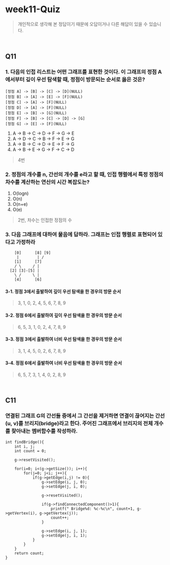 # week11-Quiz
> 개인적으로 생각해 본 정답이기 때문에 오답이거나 다른 해답이 있을 수 있습니다. <br/>

<br/>

## Q11
### 1. 다음의 인접 리스트는 어떤 그래프를 표현한 것이다. 이 그래프의 정점 A에서부터 깊이 우선 탐색할 때, 정점이 방문되는 순서로 옳은 것은?
```
[정점 A] -> [B] -> [C] -> [D](NULL)
[정점 B] -> [A] -> [E] -> [F](NULL)
[정점 C] -> [A] -> [F](NULL)
[정점 D] -> [A] -> [F](NULL)
[정점 E] -> [B] -> [G](NULL)
[정점 F] -> [B] -> [C] -> [D] -> [G]
[정점 G] -> [E] -> [F](NULL)
```
1. A -> B -> C -> D -> F -> G -> E
2. A -> D -> C -> B -> F -> E -> G
3. A -> B -> C -> D -> E -> F -> G
4. A -> B -> E -> G -> F -> C -> D
> 4번

### 2. 정점의 개수를 n, 간선의 개수를 e라고 할 때, 인접 행렬에서 특정 정점의 차수를 계산하는 연산의 시간 복잡도는?
1. O(logn)
2. O(n)
3. O(n+e)
4. O(e)
> 2번, 차수는 인접한 정점의 수

### 3. 다음 그래프에 대하여 물음에 답하라. 그래프는 인접 행렬로 표현되어 있다고 가정하라
```
    [0]      [8] [9]
     |        | /
    [1]      [7]
    / \     / |
  [2] [3]-[5] |
    \ /     \ |
    [4]      [6]
```
#### 3-1. 정점 3에서 출발하여 깊이 우선 탐색을 한 경우의 방문 순서
> 3, 1, 0, 2, 4, 5, 6, 7, 8, 9

#### 3-2. 정점 6에서 출발하여 깊이 우선 탐색을 한 경우의 방문 순서
> 6, 5, 3, 1, 0, 2, 4, 7, 8, 9

#### 3-3. 정점 3에서 출발하여 너비 우선 탐색을 한 경우의 방문 순서
> 3, 1, 4, 5, 0, 2, 6, 7, 8, 9

#### 3-4. 정점 6에서 출발하여 너비 우선 탐색을 한 경우의 방문 순서
> 6, 5, 7, 3, 1, 4, 0, 2, 8, 9

<br/>

## C11
### 연결된 그래프 G의 간선들 중에서 그 간선을 제거하면 연결이 끊어지는 간선 (u, v)를 브리지(bridge)라고 한다. 주어진 그래프에서 브리지의 전체 개수를 찾아내는 멤버함수를 작성하라.
```
int findBridge(){
    int i, j;
    int count = 0;
    
    g->resetVisited();

    for(i=0; i<(g->getSize()); i++){
        for(j=0; j<i; j++){
            if(g->getEdge(i,j) != 0){
                g->setEdge(i, j, 0);
                g->setEdge(j, i, 0);

                g->resetVisited();
				        
                if(g->findConnectedComponent()>1){
                    printf(" Bridge%d: %c-%c\n", count+1, g->getVertex(i), g->getVertex(j));
                    count++;
                }
				        
                g->setEdge(i, j, 1);
                g->setEdge(j, i, 1);
            }
        }
    }
    return count;
}
```
